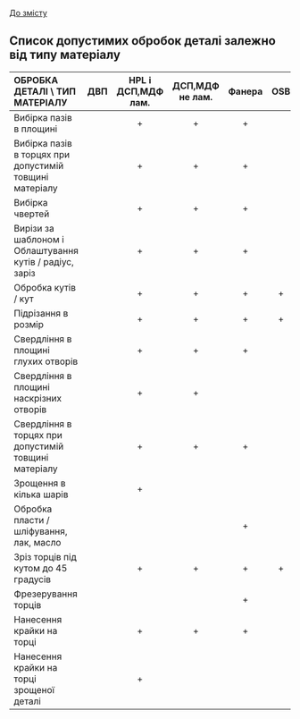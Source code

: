 [До змісту](/service/doc/?cid=dsp)
## Список допустимих обробок деталі залежно від типу матеріалу

ОБРОБКА ДЕТАЛІ \ ТИП МАТЕРІАЛУ                       |ДВП|HPL і ДСП,МДФ лам.|ДСП,МДФ не лам.|Фанера|OSB|Меблевий щит|Компакт|
:------------------------------------------------------|:-:|:----------------:|:-------------:|:----:|:-:|:-----------:|:-----:|
Вибірка пазів в площині                              |   | +                | +             | +    |   |+            |+      |
Вибірка пазів в торцях при допустимій товщині матеріалу|   | +                | +             | +    |   |+            |+      |
Вибірка чвертей                                      |   | +                | +             | +    |   |+            |+      |
Вирізи за шаблоном і Облаштування кутів / радіус, заріз    |   | +                | +             | +    |   |+            |+      |
Обробка кутів / кут                                 |   | +                | +             | +    | + |+            |+      |
Підрізання в розмір                                    |   | +                | +             | +    | + |+            |+      |
Свердління в площині глухих отворів                 |   | +                | +             | +    |   |+            |+      |
Свердління в площині наскрізних отворів               |   | +                | +             |      |   |+            |+      |
Свердління в торцях при допустимій товщині матеріалу    |   | +                | +             | +    |   |+            |+      |
Зрощення в кілька шарів                             |   | +                |               |      |   |             |+      |
Обробка пласти / шліфування, лак, масло                |   |                  |               | +    |   |+            |       |
Зріз торців під кутом до 45 градусів                   |   | +                | +             | +    | + |+            |+      |
Фрезерування торців                                      |   |                  |               | +    |   |+            |+      |
Нанесення крайки на торці                             |   | +                | +             | +    |   |             |       |
Нанесення крайки на торці зрощеної деталі             |   | +                |               |      |   |             |       |